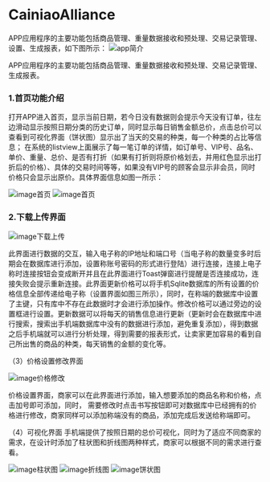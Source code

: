 # CainiaoAlliance

APP应用程序的主要功能包括商品管理、重量数据接收和预处理、交易记录管理、设置、生成报表，如下图所示：
![app简介](https://github.com/g-curry/CainiaoAlliance/blob/master/app/ReadmeImage/app%E6%B5%81%E7%A8%8B.png)

APP应用程序的主要功能包括商品管理、重量数据接收和预处理、交易记录管理、生成报表。

### 1.首页功能介绍
打开APP进入首页，显示当前日期，若今日没有数据则会提示今天没有订单，往左边滑动显示按照日期分类的历史订单，同时显示每日销售金额总价，点击总价可以查看到可视化界面（饼状图）显示出了当天的交易的种类，每一个种类的占比等信息；
在系统的listview上面展示了每一笔订单的详情，如订单号、VIP号、品名、单价、重量、总价、是否有打折（如果有打折则将原价格划去，并用红色显示出打折后的价格）、具体的交易时间等等，如果没有VIP号的顾客会显示非会员，同时价格只会显示出原价。具体界面信息如图一所示：
 
![image首页](https://github.com/g-curry/CainiaoAlliance/blob/master/app/ReadmeImage/%E9%A6%96%E9%A1%B5.png)
![image首页](https://github.com/g-curry/CainiaoAlliance/blob/master/app/ReadmeImage/%E9%A6%96%E9%A1%B52.png)
  
  
### 2.下载上传界面
![image下载上传](https://github.com/g-curry/CainiaoAlliance/blob/master/app/ReadmeImage/%E4%B8%8B%E8%BD%BD%E4%B8%8A%E4%BC%A0%E7%95%8C%E9%9D%A2.png)

此界面进行数据的交互，输入电子称的IP地址和端口号（当电子称的数量变多时后期会在数据库进行添加，设置称账号密码的形式进行登陆）进行连接，连接上电子称时连接按钮会变成断开并且在此界面进行Toast弹窗进行提醒是否连接成功，连接失败会提示重新连接。此界面更新价格可以将手机Sqlite数据库的所有设置的价格信息全部传递给电子称（设置界面如图三所示），同时，在称端的数据库中设置了主键，只有库中不存在此数据时才会进行添加操作。修改价格可以通过旁边的设置框进行设置。更新数据可以将每天的销售信息进行更新（更新时会在数据库中进行搜索，搜索出手机端数据库中没有的数据进行添加，避免重复添加），得到数据之后手机端就可以进行分析处理，得到需要的报表形式，让卖家更加容易的看到自己所出售的商品的种类，每天销售的金额的变化等。
  
（3）价格设置修改界面

![image价格修改](https://github.com/g-curry/CainiaoAlliance/blob/master/app/ReadmeImage/%E4%BB%B7%E6%A0%BC%E8%AE%BE%E7%BD%AE%E7%95%8C%E9%9D%A2.png)

价格设置界面，商家可以在此界面进行添加，输入想要添加的商品名称和价格，点击加号即可添加，同时，
需要修改时点击书写按钮即可对数据库中已经拥有的价格进行修改，商家同样可以添加称端没有的商品，添加完成后发送给称端即可。

（4）可视化界面
手机端提供了按照日期的总价可视化，同时为了适应不同商家的需求，在设计时添加了柱状图和折线图两种样式，商家可以根据不同的需求进行查看。

![image柱状图](https://github.com/g-curry/CainiaoAlliance/blob/master/app/ReadmeImage/%E6%8A%98%E7%BA%BF%E5%9B%BE.png)
![image折线图](https://github.com/g-curry/CainiaoAlliance/blob/master/app/ReadmeImage/%E6%9F%B1%E7%8A%B6%E5%9B%BE.png)
![image饼状图](https://github.com/g-curry/CainiaoAlliance/blob/master/app/ReadmeImage/%E9%A5%BC%E7%8A%B6%E5%9B%BE.png)

